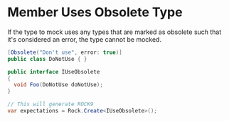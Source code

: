 # Member Uses Obsolete Type
If the type to mock uses any types that are marked as obsolete such that it's considered an error, the type cannot be mocked.
```csharp
[Obsolete("Don't use", error: true)]
public class DoNotUse { }

public interface IUseObsolete
{
  void Foo(DoNotUse doNotUse);
} 

// This will generate ROCK9
var expectations = Rock.Create<IUseObsolete>();
```